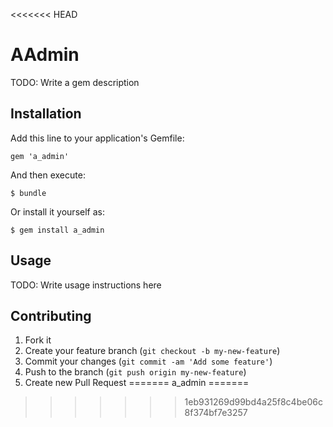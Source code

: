 <<<<<<< HEAD
# AAdmin

TODO: Write a gem description

## Installation

Add this line to your application's Gemfile:

    gem 'a_admin'

And then execute:

    $ bundle

Or install it yourself as:

    $ gem install a_admin

## Usage

TODO: Write usage instructions here

## Contributing

1. Fork it
2. Create your feature branch (`git checkout -b my-new-feature`)
3. Commit your changes (`git commit -am 'Add some feature'`)
4. Push to the branch (`git push origin my-new-feature`)
5. Create new Pull Request
=======
a_admin
=======
>>>>>>> 1eb931269d99bd4a25f8c4be06c8f374bf7e3257
